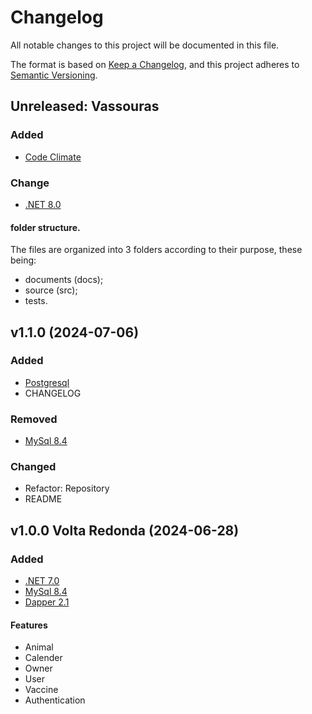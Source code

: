 # Changelog

All notable changes to this project will be documented in this file.

The format is based on [Keep a Changelog](https://keepachangelog.com/en/1.0.0/),
and this project adheres to [Semantic Versioning](https://semver.org/spec/v2.0.0.html).

## Unreleased: Vassouras
### Added
- [Code Climate](https://codeclimate.com/github/profwellington/vet-vax-manager)

### Change
- [.NET 8.0](https://dotnet.microsoft.com/download/dotnet/8.0)

#### folder structure.
The files are organized into 3 folders according to their purpose, these being:
- documents (docs);
- source (src);
- tests.

## v1.1.0 (2024-07-06)
### Added 
- [Postgresql](https://www.postgresql.org/download/)
- CHANGELOG 

### Removed
- [MySql 8.4](https://dev.mysql.com/downloads/installer/)

### Changed
- Refactor: Repository
- README

## v1.0.0 Volta Redonda (2024-06-28)
### Added
- [.NET 7.0](https://dotnet.microsoft.com/download/dotnet/7.0)
- [MySql 8.4](https://dev.mysql.com/downloads/installer/)
- [Dapper 2.1](https://www.learndapper.com/)
#### Features
- Animal
- Calender
- Owner
- User
- Vaccine
- Authentication